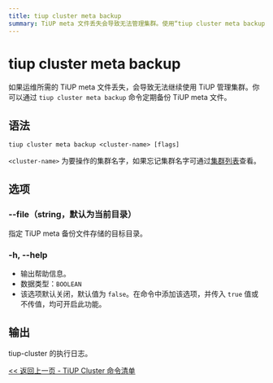 ```yaml
---
title: tiup cluster meta backup
summary: TiUP meta 文件丢失会导致无法管理集群。使用“tiup cluster meta backup”命令定期备份文件。命令语法为“tiup cluster meta backup <cluster-name>”。选项包括指定备份文件存储目录和帮助信息。输出为 tiup-cluster 的执行日志。
---
```


# tiup cluster meta backup

如果运维所需的 TiUP meta 文件丢失，会导致无法继续使用 TiUP 管理集群。你可以通过 `tiup cluster meta backup` 命令定期备份 TiUP meta 文件。

## 语法

```shell
tiup cluster meta backup <cluster-name> [flags]
```

`<cluster-name>` 为要操作的集群名字，如果忘记集群名字可通过[集群列表](/tiup/tiup-component-cluster-list.md)查看。

## 选项

### --file（string，默认为当前目录）

指定 TiUP meta 备份文件存储的目标目录。

### -h, --help

- 输出帮助信息。
- 数据类型：`BOOLEAN`
- 该选项默认关闭，默认值为 `false`。在命令中添加该选项，并传入 `true` 值或不传值，均可开启此功能。

## 输出

tiup-cluster 的执行日志。

[<< 返回上一页 - TiUP Cluster 命令清单](/tiup/tiup-component-cluster.md#命令清单)